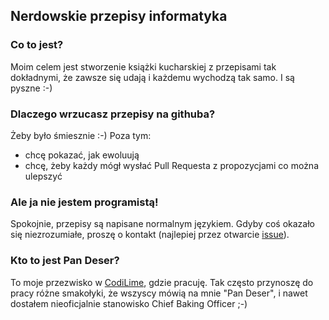 Nerdowskie przepisy informatyka
-------------------------------

### Co to jest?

Moim celem jest stworzenie książki kucharskiej z przepisami tak dokładnymi, że
zawsze się udają i każdemu wychodzą tak samo. I są pyszne :-)

### Dlaczego wrzucasz przepisy na githuba?

Żeby było śmiesznie :-) Poza tym:
- chcę pokazać, jak ewoluują
- chcę, żeby każdy mógł wysłać Pull Requesta z propozycjami co można ulepszyć

### Ale ja nie jestem programistą!

Spokojnie, przepisy są napisane normalnym językiem. Gdyby coś okazało się
niezrozumiałe, proszę o kontakt (najlepiej przez otwarcie
[issue](https://github.com/jan-warchol/pan-deser/issues)).

### Kto to jest Pan Deser?

To moje przezwisko w [CodiLime](codilime.com), gdzie pracuję. Tak często
przynoszę do pracy różne smakołyki, że wszyscy mówią na mnie "Pan Deser",
i nawet dostałem nieoficjalnie stanowisko Chief Baking Officer ;-)
